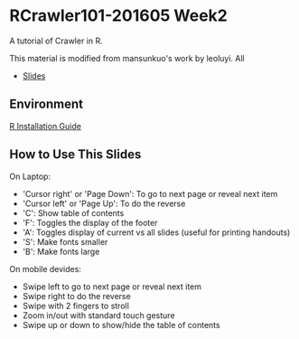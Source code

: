 # RCrawler101-201605 Week2

A tutorial of Crawler in R.

This material is modified from mansunkuo's work by leoluyi. All 

- [Slides](http://leoluyi.github.io/RCrawler101_201605_Week2/)


## Environment

[R Installation Guide](http://leoluyi.github.io/RCrawler101_201605_Week2/install_R.html)


## How to Use This Slides

On Laptop:

- 'Cursor right' or 'Page Down': To go to next page or reveal next item
- 'Cursor left' or 'Page Up': To do the reverse
- 'C':  Show table of contents
- 'F':  Toggles the display of the footer
- 'A':  Toggles display of current vs all slides (useful for printing handouts)
- 'S':  Make fonts smaller
- 'B':  Make fonts large

On mobile devides:

- Swipe left to go to next page or reveal next item
- Swipe right to do the reverse
- Swipe with 2 fingers to stroll
- Zoom in/out with standard touch gesture
- Swipe up or down to show/hide the table of contents
    
